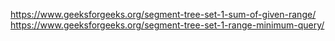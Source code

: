 https://www.geeksforgeeks.org/segment-tree-set-1-sum-of-given-range/  
https://www.geeksforgeeks.org/segment-tree-set-1-range-minimum-query/  


